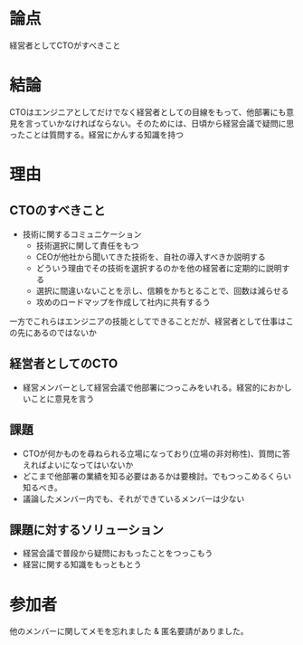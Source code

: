 # 論点

経営者としてCTOがすべきこと

# 結論

CTOはエンジニアとしてだけでなく経営者としての目線をもって、他部署にも意見を言っていかなければならない。そのためには、日頃から経営会議で疑問に思ったことは質問する。経営にかんする知識を持つ

# 理由

## CTOのすべきこと

- 技術に関するコミュニケーション
    - 技術選択に関して責任をもつ
    - CEOが他社から聞いてきた技術を、自社の導入すべきか説明する
    - どういう理由でその技術を選択するのかを他の経営者に定期的に説明する
    - 選択に間違いないことを示し、信頼をかちとることで、回数は減らせる
    - 攻めのロードマップを作成して社内に共有するう

一方でこれらはエンジニアの技能としてできることだが、経営者として仕事はこの先にあるのではないか

## 経営者としてのCTO

- 経営メンバーとして経営会議で他部署につっこみをいれる。経営的におかしいことに意見を言う

## 課題

- CTOが何かものを尋ねられる立場になっており(立場の非対称性)、質問に答えればよいになってはいないか
- どこまで他部署の業績を知る必要はあるかは要検討。でもつっこめるくらい知るべき。
- 議論したメンバー内でも、それができているメンバーは少ない

## 課題に対するソリューション

- 経営会議で普段から疑問におもったことをつっこもう
- 経営に関する知識をもっともとう


# 参加者

他のメンバーに関してメモを忘れました & 匿名要請がありました。
